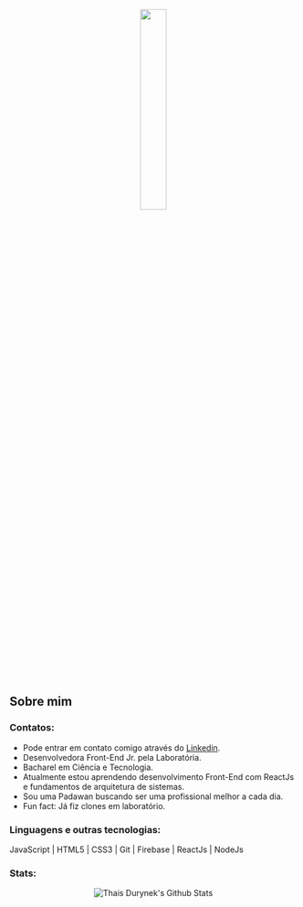 <p align="center">
  <img src="https://media.giphy.com/media/bcbPzkSCytDH2/giphy.gif" width="30%">
</p>

## Sobre mim
### Contatos:
- Pode entrar em contato comigo através do [Linkedin](https://www.linkedin.com/in/thaisdurynek/).
- Desenvolvedora Front-End Jr. pela Laboratória.
- Bacharel em Ciência e Tecnologia.
- Atualmente estou aprendendo desenvolvimento Front-End com ReactJs e fundamentos de arquitetura de sistemas.
- Sou uma Padawan buscando ser uma profissional melhor a cada dia.
- Fun fact: Já fiz clones em laboratório.

### Linguagens e outras tecnologias:
JavaScript | HTML5 | CSS3 | Git | Firebase | ReactJs | NodeJs

### Stats:
<p align="center">
  <img align="center" src="https://github-readme-stats.vercel.app/api?username=thaisdurynek&show_icons=true&theme=radical" alt="Thais Durynek's Github Stats">
</p>  
